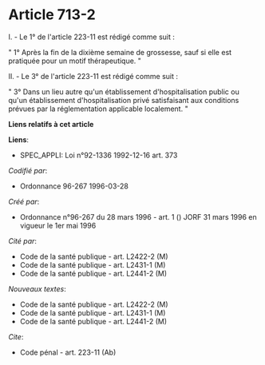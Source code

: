 # Article 713-2

I. -  Le 1° de l'article 223-11 est rédigé comme suit :

" 1° Après la fin de la dixième semaine de grossesse, sauf si elle est pratiquée pour un motif thérapeutique. "

II. - Le 3° de l'article 223-11 est rédigé comme suit :

" 3° Dans un lieu autre qu'un établissement d'hospitalisation public ou qu'un établissement d'hospitalisation privé
satisfaisant aux conditions prévues par la réglementation applicable localement. "

**Liens relatifs à cet article**

**Liens**:

  - SPEC_APPLI: Loi n°92-1336 1992-12-16 art. 373

_Codifié par_:

  - Ordonnance 96-267 1996-03-28

_Créé par_:

  - Ordonnance n°96-267 du 28 mars 1996 - art. 1 () JORF 31 mars 1996 en vigueur le 1er mai 1996

_Cité par_:

  - Code de la santé publique - art. L2422-2 (M)
  - Code de la santé publique - art. L2431-1 (M)
  - Code de la santé publique - art. L2441-2 (M)

_Nouveaux textes_:

  - Code de la santé publique - art. L2422-2 (M)
  - Code de la santé publique - art. L2431-1 (M)
  - Code de la santé publique - art. L2441-2 (M)

_Cite_:

  - Code pénal - art. 223-11 (Ab)
